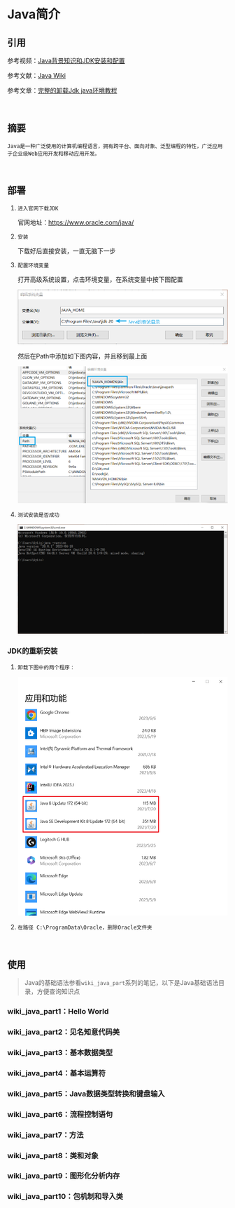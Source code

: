 # Java简介

## **引用**

参考视频：[Java背景知识和JDK安装和配置](https://www.bilibili.com/cheese/play/ep4884?t=469&csource=common_hp_history_null)

参考文献：[Java Wiki](https://zh.wikipedia.org/zh-cn/Java)

参考文章：[完整的卸载Jdk java环境教程](https://www.cnblogs.com/pjhaymy/p/13735277.html)

<br>

## **摘要**
```
Java是一种广泛使用的计算机编程语言，拥有跨平台、面向对象、泛型编程的特性，广泛应用于企业级Web应用开发和移动应用开发。
```

<br>

## **部署**

1. `进入官网下载JDK`

    官网地址：<https://www.oracle.com/java/>

2. `安装`

    下载好后直接安装，一直无脑下一步

3. `配置环境变量`

    打开高级系统设置，点击环境变量，在系统变量中按下图配置

    ![环境变量](../images/2309d1c63d18bdfaca4ae7d1d99e690eec8c7d4d53d5eccee6c855a68307997f.png)  

    然后在Path中添加如下图内容，并且移到最上面

    ![添加路径](../images/66f13e6870c3d9c86562078db8bc4aec9012ffc41ecc6980bb96ed2754f5dc05.png)  

4. `测试安装是否成功`

    ![测试安装](../images/d04abb34095033fb638ff084676bcabfa3c93ad9c11876de4d2f68c9448e18a1.png)  

### JDK的重新安装

1. `卸载下图中的两个程序：`

    ![需卸载应用](../images/94ca388ea9815455ac58800f4de189a40697beec1cc4183392554efc72e70950.png)  

2. `在路径 C:\ProgramData\Oracle，删除Oracle文件夹`

<br>

## **使用**

> Java的基础语法参看`wiki_java_part`系列的笔记，以下是Java基础语法目录，方便查询知识点

### wiki_java_part1：Hello World

### wiki_java_part2：见名知意代码美

### wiki_java_part3：基本数据类型

### wiki_java_part4：基本运算符

### wiki_java_part5：Java数据类型转换和键盘输入

### wiki_java_part6：流程控制语句

### wiki_java_part7：方法

### wiki_java_part8：类和对象

### wiki_java_part9：图形化分析内存

### wiki_java_part10：包机制和导入类